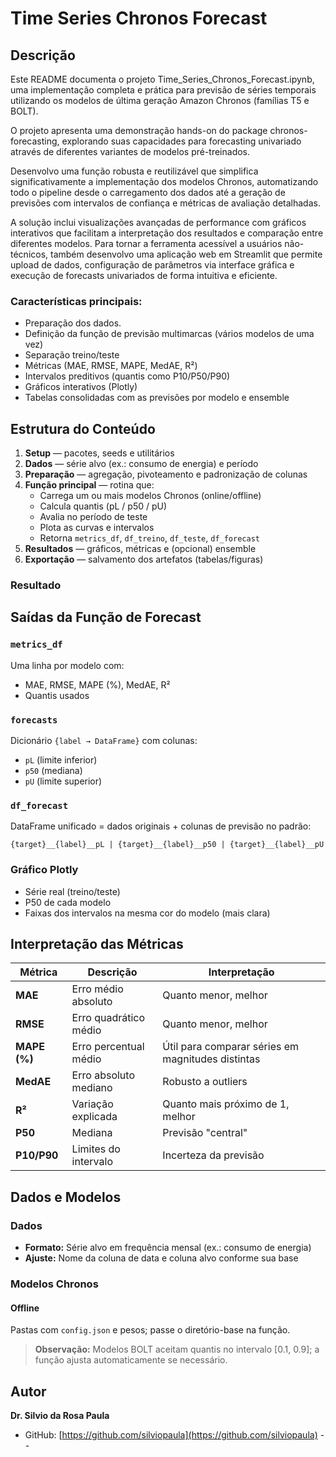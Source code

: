 # Time Series Chronos Forecast

## Descrição

Este README documenta o projeto Time_Series_Chronos_Forecast.ipynb, uma implementação completa e prática para previsão de séries temporais utilizando os modelos de última geração Amazon Chronos (famílias T5 e BOLT).

O projeto apresenta uma demonstração hands-on do package chronos-forecasting, explorando suas capacidades para forecasting univariado através de diferentes variantes de modelos pré-treinados.

Desenvolvo uma função robusta e reutilizável que simplifica significativamente a implementação dos modelos Chronos, automatizando todo o pipeline desde o carregamento dos dados até a geração de previsões com intervalos de confiança e métricas de avaliação detalhadas.

A solução inclui visualizações avançadas de performance com gráficos interativos que facilitam a interpretação dos resultados e comparação entre diferentes modelos. Para tornar a ferramenta acessível a usuários não-técnicos, também desenvolvo uma aplicação web em Streamlit que permite upload de dados, configuração de parâmetros via interface gráfica e execução de forecasts univariados de forma intuitiva e eficiente.

### Características principais:
- Preparação dos dados.
- Definição da função de previsão multimarcas (vários modelos de uma vez)
- Separação treino/teste
- Métricas (MAE, RMSE, MAPE, MedAE, R²)
- Intervalos preditivos (quantis como P10/P50/P90)
- Gráficos interativos (Plotly)
- Tabelas consolidadas com as previsões por modelo e ensemble

## Estrutura do Conteúdo

1. **Setup** — pacotes, seeds e utilitários
2. **Dados** — série alvo (ex.: consumo de energia) e período
3. **Preparação** — agregação, pivoteamento e padronização de colunas
4. **Função principal** — rotina que:
   - Carrega um ou mais modelos Chronos (online/offline)
   - Calcula quantis (pL / p50 / pU)
   - Avalia no período de teste
   - Plota as curvas e intervalos
   - Retorna `metrics_df`, `df_treino`, `df_teste`, `df_forecast`
5. **Resultados** — gráficos, métricas e (opcional) ensemble
6. **Exportação** — salvamento dos artefatos (tabelas/figuras)

### Resultado

## Saídas da Função de Forecast

### `metrics_df`
Uma linha por modelo com:
- MAE, RMSE, MAPE (%), MedAE, R²
- Quantis usados

### `forecasts`
Dicionário `{label → DataFrame}` com colunas:
- `pL` (limite inferior)
- `p50` (mediana) 
- `pU` (limite superior)

### `df_forecast`
DataFrame unificado = dados originais + colunas de previsão no padrão:
```
{target}__{label}__pL | {target}__{label}__p50 | {target}__{label}__pU
```

### Gráfico Plotly
- Série real (treino/teste)
- P50 de cada modelo
- Faixas dos intervalos na mesma cor do modelo (mais clara)

## Interpretação das Métricas

| Métrica | Descrição | Interpretação |
|---------|-----------|---------------|
| **MAE** | Erro médio absoluto | Quanto menor, melhor |
| **RMSE** | Erro quadrático médio | Quanto menor, melhor |
| **MAPE (%)** | Erro percentual médio | Útil para comparar séries em magnitudes distintas |
| **MedAE** | Erro absoluto mediano | Robusto a outliers |
| **R²** | Variação explicada | Quanto mais próximo de 1, melhor |
| **P50** | Mediana | Previsão "central" |
| **P10/P90** | Limites do intervalo | Incerteza da previsão |

## Dados e Modelos

### Dados
- **Formato:** Série alvo em frequência mensal (ex.: consumo de energia)
- **Ajuste:** Nome da coluna de data e coluna alvo conforme sua base

### Modelos Chronos

#### Offline
Pastas com `config.json` e pesos; passe o diretório-base na função.

> **Observação:** Modelos BOLT aceitam quantis no intervalo [0.1, 0.9]; a função ajusta automaticamente se necessário.

## Autor

**Dr. Silvio da Rosa Paula**
- GitHub: [https://github.com/silviopaula](https://github.com/silviopaula)
--
